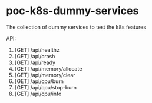 # poc-k8s-dummy-services
The collection of dummy services to test the k8s features

API:
1. [GET] /api/healthz
2. [GET] /api/crash
3. [GET] /api/ready
4. [GET] /api/memory/allocate
5. [GET] /api/memory/clear
6. [GET] /api/cpu/burn
7. [GET] /api/cpu/stop-burn
8. [GET] /api/cpu/info
